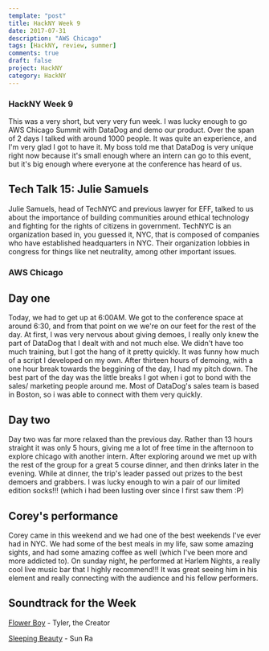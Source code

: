 ```yaml
---
template: "post"
title: HackNY Week 9
date: 2017-07-31
description: "AWS Chicago"
tags: [HackNY, review, summer]
comments: true
draft: false
project: HackNY
category: HackNY
---
```


### HackNY Week 9

This was a very short, but very very fun week. I was lucky enough to go AWS Chicago Summit with DataDog and demo our product. Over the span of 2 days I talked with around 1000 people. It was quite an experience, and I'm very glad I got to have it. My boss told me that DataDog is very unique right now because it's small enough where an intern can go to this event, but it's big enough where everyone at the conference has heard of us. 

## Tech Talk 15: Julie Samuels

Julie Samuels, head of TechNYC and previous lawyer for EFF, talked to us about the importance of building communities around ethical technology and fighting for the rights of citizens in government. TechNYC is an organization based in, you guessed it, NYC, that is composed of companies who have established headquarters in NYC. Their organization lobbies in congress for things like net neutrality, among other important issues. 

### AWS Chicago

## Day one

Today, we had to get up at 6:00AM. We got to the conference space at around 6:30, and from that point on we we're on our feet for the rest of the day. At first, I was very nervous about giving demoes, I really only knew the part of DataDog that I dealt with and not much else. We didn't have too much training, but I got the hang of it pretty quickly. It was funny how much of a script I developed on my own. After thirteen hours of demoing, with a one hour break towards the beggining of the day, I had my pitch down. The best part of the day was the little breaks I got when i got to bond with the sales/ marketing people around me. Most of DataDog's sales team is based in Boston, so i was able to connect with them very quickly. 

## Day two

Day two was far more relaxed than the previous day. Rather than 13 hours straight it was only 5 hours, giving me a lot of free time in the afternoon to explore chicago with another intern. After exploring around we met up with the rest of the group for a great 5 course dinner, and then drinks later in the evening. While at dinner, the trip's leader passed out prizes to the best demoers and grabbers. I was lucky enough to win a pair of our limited edition socks!!! (which i had been lusting over since I first saw them :P)

## Corey's performance

Corey came in this weekend and we had one of the best weekends I've ever had in NYC. We had some of the best meals in my life, saw some amazing sights, and had some amazing coffee as well (which I've been more and more addicted to). On sunday night, he performed at Harlem Nights, a really cool live music bar that I highly recommend!!! It was great seeing him in his element and really connecting with the audience and his fellow performers. 

## Soundtrack for the Week

[Flower Boy](https://www.youtube.com/watch?v=MvEtKc8-n3s&list=PLA4pEATyh7Y2HjA5TAsYOFuJMyspSjSxd) - Tyler, the Creator

[Sleeping Beauty](https://www.youtube.com/watch?v=Ipohbylz7Z4) - Sun Ra



